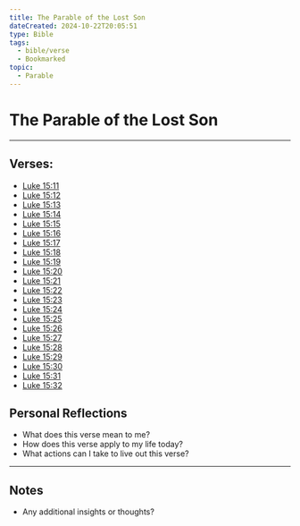 ```yaml
---
title: The Parable of the Lost Son
dateCreated: 2024-10-22T20:05:51
type: Bible
tags:
  - bible/verse
  - Bookmarked
topic:
  - Parable
---
```

# The Parable of the Lost Son

---
## Verses:
- [Luke 15:11](luke1511)
- [Luke 15:12](luke1512)
- [Luke 15:13](luke1513)
- [Luke 15:14](luke1514)
- [Luke 15:15](luke1515)
- [Luke 15:16](luke1516)
- [Luke 15:17](luke1517)
- [Luke 15:18](luke1518)
- [Luke 15:19](luke1519)
- [Luke 15:20](luke1520)
- [Luke 15:21](luke1521)
- [Luke 15:22](luke1522)
- [Luke 15:23](luke1523)
- [Luke 15:24](luke1524)
- [Luke 15:25](luke1525)
- [Luke 15:26](luke1526)
- [Luke 15:27](luke1527)
- [Luke 15:28](luke1528)
- [Luke 15:29](luke1529)
- [Luke 15:30](luke1530)
- [Luke 15:31](luke1531)
- [Luke 15:32](luke1532)

## Personal Reflections
- What does this verse mean to me?
- How does this verse apply to my life today?
- What actions can I take to live out this verse?

---

## Notes
- Any additional insights or thoughts?

